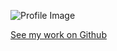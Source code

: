 ![Profile Image](https://www.google.com/imgres?imgurl=https%3A%2F%2Fthumbs.dreamstime.com%2Fb%2Fyoung-attractive-business-woman-working-computer-isolated-white-background-35981110.jpg&imgrefurl=https%3A%2F%2Fwww.dreamstime.com%2Fstock-photo-young-attractive-business-woman-working-computer-isolated-white-background-image35981110&docid=uuwbJq2OYQRsQM&tbnid=IvSVAuVmarg5KM%3A&vet=10ahUKEwjRsqqU4N7cAhVnneAKHUsaDVQQMwg5KAUwBQ..i&w=800&h=627&hl=en&safe=strict&bih=747&biw=1522&q=woman%20working%20on%20computer&ved=0ahUKEwjRsqqU4N7cAhVnneAKHUsaDVQQMwg5KAUwBQ&iact=mrc&uact=8)

[See my work on Github](https://github.com/lazavazav)
